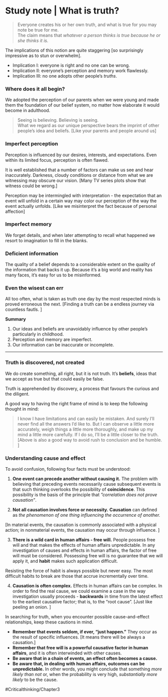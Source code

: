 # Study note | What is truth?
> Everyone creates his or her own truth, and what is true for you may note be true for me.   
The claim means that *whatever a person thinks is true because he or she thinks it is.*

The implications of this notion are quite staggering [so surprisingly impressive as to stun or overwhelm].  
* Implication Ⅰ: everyone is right and no one can be wrong. 
* Implication II: everyone’s perception and memory work flawlessly.
* Implication III: no one adopts other people’s *truths*.

### Where does it all begin?
We adopted the perception of our parents when we were young and made them the foundation of our belief system, no matter how elaborate it would become in adulthood.

> Seeing is believing. Believing is seeing.  
What we regard as our unique perspective bears the imprint of other people’s idea and beliefs. [Like your parents and people around us]

### Imperfect perception
Perception is influenced by our desires, interests, and expectations. Even within its limited focus, perception is often flawed.

It is well established that a number of factors can make us see and hear inaccurately. Darkness, cloudy conditions or distance from what we are witnessing may obscure our vision. [Many TV series plots show that witness could be wrong.]

Perception may be intermingled with interpretation - the expectation that an event will unfold in a certain way may color our perception of the way the event actually unfolds.  [Like we misinterpret the fact because of personal affection]  

### Imperfect memory
We forget details, and when later attempting to recall what happened we resort to imagination to fill in the blanks. 

### Deficient information
The quality of a belief depends to a considerable extent on the quality of the information that backs it up. Because it’s a big world and reality has many faces, it’s easy for us to be misinformed. 

### Even the wisest can err
All too often, what is taken as truth one day by the most respected minds is proved erroneous the next. [Finding a truth can be a endless journey via countless  fautls. ]

**Summary**
1. Our ideas and beliefs are unavoidably influence by other people’s particularly in childhood.
2. Perception and memory are imperfect.
3. Our information can be inaccurate or incomplete.
- - - -
### Truth is discovered, not created
We do create something, all right, but it is not truth. It’s **beliefs**, ideas that we accept as true but that could easily be false.

Truth is apprehended by discovery, a process that favours the curious and the diligent. 

A good way to having the right frame of mind is to keep the following thought in mind:
> I know I have limitations and can easily be mistaken. And surely I’ll never find all the answers I’d like to. But I can observe a little more accurately, weigh things a little more thoroughly, and make up my mind a little more carefully. If I do so, I’ll be a little closer to the truth.  
[Above is also a good way to avoid rush to conclusion and be humble. ]

### Understanding cause and effect
To avoid confusion, following four facts must be understood:
1. **One event can precede another without causing it.**
The problem with believing that preceding events necessarily cause subsequent events is that such thinking overlooks the possibility of **coincidence**. This possibility is the basis of the principle that *”correlation does not prove causation”*.

2. **Not all causation involves force or necessity.**
**Causation** can defined as *the phenomenon of one thing influencing the occurrence of another.*

[In material events, the causation is commonly associated with a physical action; in nonmaterial events, the causation may occur through influence. ]

3. **There is a wild card in human affairs - free will.**
People possess free will and that makes the effects of human affairs unpredictable.  In any investigation of causes and effects in human affairs, the factor of free will must be considered. 
Possessing free will is no guarantee that we will apply it, and **habit** makes such application difficult. 

Resisting the force of habit is always possible but never easy. The most difficult habits to break are those that accrue incrementally over time. 

4. **Causation is often complex.**
Effects in human affairs can be complex. In order to find the real cause, we could examine a case in the way investigation usually proceeds - **backwards** in time from the latest effect to the earliest causative factor; that is, to the “root cause”. [Just like peeling an onion. ]

In searching for truth, when you encounter possible cause-and-effect relationships, keep these cautions in mind.
* **Remember that events seldom, if ever, “just happen.”** They occur as the result of specific influences. [It means there will be always a causation.]
* **Remember that free will is a powerful causative factor in human affairs**, and it is often interwinded with other causes. 
* **Be aware that in a chain of events, an effect often becomes a cause.**
* **Be aware that, in dealing with human affairs, outcomes can be unpredictable.** In other words, you might conclude that something *more likely than not* or, when the probability is very high, *substantially more likely* to be the cause.

#Criticalthinking/Chapter3

